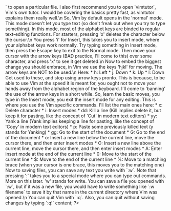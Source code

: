 <?php 
$markdown = <<<content


Kickstart to Vim
-------------

Vim is one of the two widely known text-based Text Editor cum IDEs, the other one being, ahem, Emacs.
For people new to Vim, it might have be a big leap, it is markedely different from the usual text editors, it being modal (implying that the same keys do differnt things in different modes. Don't worry, modes are awesome.)

Some cool things to know about Vim:

1. You don't have to press any keys outside beyond the Return key. No need to stretch/move your hands to press the Home/End/PageUp/PageDown/Up/Down/Left/Right keys. There are much better ways to do that in Vim.
2. Vim works even on the most basic and old Linux computer you can run into, it runs via SSH, and basically it works everywhere.
3. Vim is yours, you make it do whatever you want. You don't have to find workarounds to things you want to do everyday, someone must have made a plugin for it already.

**Basics**\n
Open Vim by typing `vim` in your terminal, or else `vim <file>` to open a particular file. I also first recommend you to open `vimtutor`, Vim's own tutor. I would be covering the basics pretty fast, as vimtutor explains them really well.\n
So, Vim by default opens in the 'normal' mode. This mode doesn't let you type text (so don't freak out when you try to type something). In this mode, most of the alphabet keys are binded to regular text-editing functions. For starters, pressing 'x' deletes the character below the cursor.\n
You press 'i' for Insert, this takes you to insert mode, where your alphabet keys work normally. Try typing something in Insert mode, then press the Escape key to exit to the Normal mode. Then move your cursor with the arrow keys (BAD practice, I'll come to this) over some character, and press 'x' to see it get deleted.\n
Now to embed the biggest change you should embrace, in Vim we use the keys 'hjkl' for moving. The arrow keys are NOT to be used.\n

Here:
* h: Left
* j: Down
* k: Up
* l: Down

Get used to these, and stop using arrow keys pronto. This is because, to be able to use Vim at the speed it is meant for, you ought not to move your hands away from the alphabet region of the keyboard. I'll come to 'banning' the use of the arrow keys in a short while.

So, learn the basic moves, you type in the Insert mode, you exit the insert mode for any editing. This is where you use the Vim specific commands. I'll list the main ones here:
* x: Delete character
* i: Insert modes
* dd: Kill a line (Kill implies delete it, but keep it for pasting, like the concept of 'Cut' in modern text editors)
* yy: Yank a line (Yank implies keeping a line for pasting, like the concept of 'Copy' in modern text editors)
* p: Paste some previously killed text (y stands for Yanking)
* gg: Go to the start of the document
* G: Go to the end of the document
* o: Insert a new line below the current line, move the cursor there, and then enter insert modes
* O: Insert a new line above the current line, move the cursor there, and then enter insert modes
* A: Enter insert mode at the end of the current line
* 0: Move to the start of the current line
* $: Move to the end of the current line
* %: Move to a matching brace (when your cursor is one brace, this moves you to the matching one)

Now to saving files, you can save any text you write with `:w`. Note that pressing ':' takes you to a special mode where you can type out commands. More on this later. 'w' stands for write. You can save a file you opened with `:w`, but if it was a new file, you would have to write something like `:w filename` to save it by that name in the current directory where Vim was opened.\n
You can quit Vim with `:q`. Also, you can quit without saving changes by typing `:q!`

content;

?>
